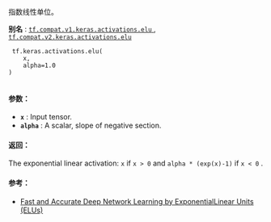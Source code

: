 指数线性单位。

**别名** : [ `tf.compat.v1.keras.activations.elu` ](/api_docs/python/tf/keras/activations/elu), [ `tf.compat.v2.keras.activations.elu` ](/api_docs/python/tf/keras/activations/elu)

```
 tf.keras.activations.elu(
    x,
    alpha=1.0
)
 
```

#### 参数：
- **`x`** : Input tensor.
- **`alpha`** : A scalar, slope of negative section.


#### 返回：
The exponential linear activation:  `x`  if  `x > 0`  and   `alpha * (exp(x)-1)`  if  `x < 0` .

#### 参考：
- [Fast and Accurate Deep Network Learning by ExponentialLinear Units (ELUs)](https://arxiv.org/abs/1511.07289)
